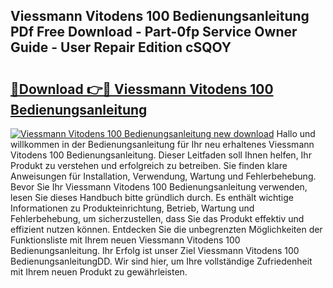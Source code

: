 ## Viessmann Vitodens 100 Bedienungsanleitung PDf Free Download - Part-0fp Service Owner Guide - User Repair Edition cSQOY

# <h2><a href="http://df3mi3.blite.top/?on=Viessmann+Vitodens+100+Bedienungsanleitung">🔗Download 👉🔴 Viessmann Vitodens 100 Bedienungsanleitung</a></h2>

[![Viessmann Vitodens 100 Bedienungsanleitung new download](https://i.imgur.com/lujVjoI.png)](http://df3mi3.blite.top/?on=Viessmann+Vitodens+100+Bedienungsanleitung)
Hallo und willkommen in der Bedienungsanleitung für Ihr neu erhaltenes Viessmann Vitodens 100 Bedienungsanleitung. Dieser Leitfaden soll Ihnen helfen, Ihr Produkt zu verstehen und erfolgreich zu betreiben. Sie finden klare Anweisungen für Installation, Verwendung, Wartung und Fehlerbehebung. Bevor Sie Ihr Viessmann Vitodens 100 Bedienungsanleitung verwenden, lesen Sie dieses Handbuch bitte gründlich durch. Es enthält wichtige Informationen zu Produkteinrichtung, Betrieb, Wartung und Fehlerbehebung, um sicherzustellen, dass Sie das Produkt effektiv und effizient nutzen können. Entdecken Sie die unbegrenzten Möglichkeiten der Funktionsliste mit Ihrem neuen Viessmann Vitodens 100 Bedienungsanleitung. Ihr Erfolg ist unser Ziel Viessmann Vitodens 100 BedienungsanleitungDD. Wir sind hier, um Ihre vollständige Zufriedenheit mit Ihrem neuen Produkt zu gewährleisten.
